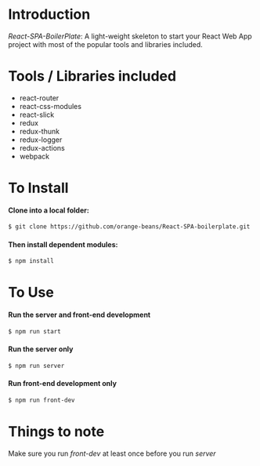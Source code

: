 # Introduction
*React-SPA-BoilerPlate*:
A light-weight skeleton to start your React Web App project with most of the popular tools and libraries included.

# Tools / Libraries included
* react-router
* react-css-modules
* react-slick
* redux
* redux-thunk
* redux-logger
* redux-actions
* webpack

# To Install
#### Clone into a local folder:
```bash
$ git clone https://github.com/orange-beans/React-SPA-boilerplate.git
```
#### Then install dependent modules:
```bash
$ npm install
```

# To Use
#### Run the server and front-end development
```bash
$ npm run start
```

#### Run the server only
```bash
$ npm run server
```

#### Run front-end development only
```bash
$ npm run front-dev
```
# Things to note
Make sure you run *front-dev* at least once before you run *server*
